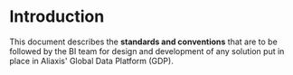 # Introduction

This document describes the **standards and conventions** that are to be followed by the BI team for design and development of any solution put in place in Aliaxis' Global Data Platform (GDP).
